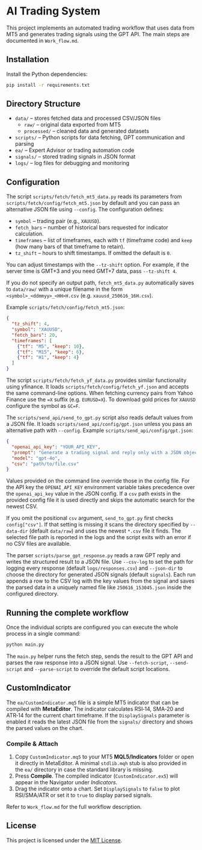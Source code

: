 # AI Trading System

This project implements an automated trading workflow that uses data from MT5 and generates trading signals using the GPT API. The main steps are documented in `Work_flow.md`.

## Installation

Install the Python dependencies:

```bash
pip install -r requirements.txt
```

## Directory Structure

- `data/` – stores fetched data and processed CSV/JSON files
  - `raw/` – original data exported from MT5
  - `processed/` – cleaned data and generated datasets
- `scripts/` – Python scripts for data fetching, GPT communication and parsing
- `ea/` – Expert Advisor or trading automation code
- `signals/` – stored trading signals in JSON format
- `logs/` – log files for debugging and monitoring

## Configuration

The script `scripts/fetch/fetch_mt5_data.py` reads its parameters from
`scripts/fetch/config/fetch_mt5.json` by default and you can pass an alternative JSON file
using `--config`. The configuration defines:

- `symbol` – trading pair (e.g., `XAUUSD`).
- `fetch_bars` – number of historical bars requested for indicator calculation.
- `timeframes` – list of timeframes, each with `tf` (timeframe code) and `keep`
  (how many bars of that timeframe to retain).
- `tz_shift` – hours to shift timestamps. If omitted the default is `0`.

You can adjust timestamps with the `--tz-shift` option. For example, if the
server time is GMT+3 and you need GMT+7 data, pass `--tz-shift 4`.

If you do not specify an output path, `fetch_mt5_data.py` automatically
saves to `data/raw/` with a unique filename in the form
`<symbol>_<ddmmyy>_<HH>H.csv` (e.g. `xauusd_250616_16H.csv`).

Example `scripts/fetch/config/fetch_mt5.json`:

```json
{
  "tz_shift": 4,
  "symbol": "XAUUSD",
  "fetch_bars": 20,
  "timeframes": [
    {"tf": "M5", "keep": 10},
    {"tf": "M15", "keep": 6},
    {"tf": "H1", "keep": 4}
  ]
}
```

The script `scripts/fetch/fetch_yf_data.py` provides similar functionality using yfinance.
It loads `scripts/fetch/config/fetch_yf.json` and accepts the same command-line options.
When fetching currency pairs from Yahoo Finance use the `=X` suffix (e.g. `EURUSD=X`).
To download gold prices for `XAUUSD` configure the symbol as `GC=F`.

The `scripts/send_api/send_to_gpt.py` script also reads default values from a JSON file.
It loads `scripts/send_api/config/gpt.json` unless you pass an alternative path with `--config`.
Example `scripts/send_api/config/gpt.json`:

```json
{
  "openai_api_key": "YOUR_API_KEY",
  "prompt": "Generate a trading signal and reply only with a JSON object like {\"signal_id\": \"xauusd-20250616_14hr\", \"entry\": 12, \"sl\": 10, \"tp\": 20, \"position_type\": \"buy limit\", \"confidence\": 77 }",
  "model": "gpt-4o",
  "csv": "path/to/file.csv"
}
```

Values provided on the command line override those in the config file.
For the API key the `OPENAI_API_KEY` environment variable takes precedence over
the `openai_api_key` value in the JSON config.
If a `csv` path exists in the provided config file it is used directly and
skips the automatic search for the newest CSV.

If you omit the positional `csv` argument, `send_to_gpt.py` first checks
`config["csv"]`. If that setting is missing it scans the directory specified by
`--data-dir` (default `data/raw`) and uses the newest `*.csv` file it finds. The
selected file path is reported in the logs and the script exits with an error if
no CSV files are available.

The parser `scripts/parse_gpt_response.py` reads a raw GPT reply and writes the
structured result to a JSON file. Use `--csv-log` to set the path for logging
every response (default `logs/responses.csv`) and `--json-dir` to choose the
directory for generated JSON signals (default `signals`). Each run appends a row
to the CSV log with the key values from the signal and saves the parsed data in
a uniquely named file like `250616_153045.json` inside the configured
directory.

## Running the complete workflow

Once the individual scripts are configured you can execute the whole process in
a single command:

```bash
python main.py
```

The `main.py` helper runs the fetch step, sends the result to the GPT API and
parses the raw response into a JSON signal. Use `--fetch-script`, `--send-script`
and `--parse-script` to override the default script locations.

## CustomIndicator

The `ea/CustomIndicator.mq5` file is a simple MT5 indicator that can be compiled
with **MetaEditor**. The indicator calculates RSI‑14, SMA‑20 and ATR‑14 for the
current chart timeframe. If the `DisplaySignals` parameter is enabled it reads
the latest JSON file from the `signals/` directory and shows the parsed values
on the chart.

### Compile & Attach

1. Copy `CustomIndicator.mq5` to your MT5 **MQL5/Indicators** folder or open it
   directly in MetaEditor. A minimal `stdlib.mqh` stub is also provided in the
   `ea/` directory in case the standard library is missing.
2. Press **Compile**. The compiled indicator (`CustomIndicator.ex5`) will appear
   in the Navigator under *Indicators*.
3. Drag the indicator onto a chart. Set `DisplaySignals` to `false` to plot
   RSI/SMA/ATR or set it to `true` to display parsed signals.

Refer to `Work_flow.md` for the full workflow description.

## License

This project is licensed under the [MIT License](LICENSE).
